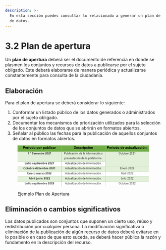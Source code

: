 ```yaml
---
description: >-
  En esta sección puedes consultar lo relacionado a generar un plan de apertura
  de datos.
---
```


# 3.2 Plan de apertura

Un **plan de apertura** deberá ser el documento de referencia en donde se plasmen los conjuntos y recursos de datos a publicarse por el sujeto obligado. Este deberá elaborarse de manera periódica y actualizarse constantemente para consulta de la ciudadanía.

## Elaboración

Para el plan de apertura se deberá considerar lo siguiente:

1. Conformar un listado público de los datos generados o administrados por el sujeto obligado.
2. Documentar los mecanismos de priorización utilizados para la selección de los conjuntos de datos que se abrirán en formatos abiertos.
3. Señalar al público las fechas para la publicación de aquellos conjuntos de datos en formatos abiertos.

<figure><img src="../.gitbook/assets/image.png" alt=""><figcaption><p>Ejemplo Plan de Apertura</p></figcaption></figure>

## **Eliminación o cambios significativos**

Los datos publicados son conjuntos que suponen un cierto uso, reúso y redistribución por cualquier persona. La modificación significativa o eliminación de la publicación de algún recurso de datos deberá evitarse en lo posible o en caso de que esto suceda, se deberá hacer pública la razón y fundamento en la descripción del recurso.
